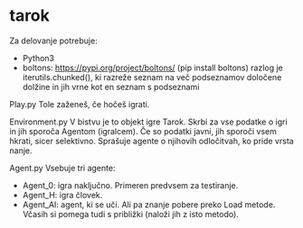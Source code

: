 # tarok

Za delovanje potrebuje:
- Python3
- boltons: https://pypi.org/project/boltons/ (pip install boltons)
    razlog je iterutils.chunked(), ki razreže seznam na več podseznamov določene dolžine in jih vrne kot en seznam s podseznami

Play.py
Tole zaženeš, če hočeš igrati.


Environment.py
V bistvu je to objekt igre Tarok. Skrbi za vse podatke o igri in jih sporoča Agentom (igralcem). Če so podatki javni, jih sporoči vsem hkrati, sicer selektivno. Sprašuje agente o njihovih odločitvah, ko pride vrsta nanje.


Agent.py
Vsebuje tri agente:
- Agent_0: igra naključno. Primeren predvsem za testiranje.
- Agent_H: igra človek. 
- Agent_AI: agent, ki se uči. Ali pa znanje pobere preko Load metode. Včasih si pomega tudi s približki (naloži jih z isto metodo).
